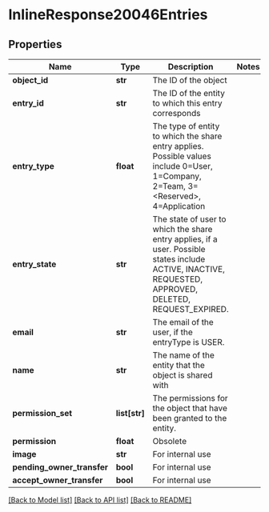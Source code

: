 # InlineResponse20046Entries

## Properties
Name | Type | Description | Notes
------------ | ------------- | ------------- | -------------
**object_id** | **str** | The ID of the object | 
**entry_id** | **str** | The ID of the entity to which this entry corresponds | 
**entry_type** | **float** | The type of entity to which the share entry applies. Possible      values include  0&#x3D;User, 1&#x3D;Company, 2&#x3D;Team, 3&#x3D;&lt;Reserved&gt;, 4&#x3D;Application | 
**entry_state** | **str** | The state of user to which the share entry applies, if a user.      Possible states include ACTIVE, INACTIVE, REQUESTED, APPROVED, DELETED, REQUEST_EXPIRED. | 
**email** | **str** | The email of the user, if the entryType is USER. | 
**name** | **str** | The name of the entity that the object is shared with | 
**permission_set** | **list[str]** | The permissions for the object that have been granted      to the entity. | 
**permission** | **float** | Obsolete | 
**image** | **str** | For internal use | 
**pending_owner_transfer** | **bool** | For internal use | 
**accept_owner_transfer** | **bool** | For internal use | 

[[Back to Model list]](../README.md#documentation-for-models) [[Back to API list]](../README.md#documentation-for-api-endpoints) [[Back to README]](../README.md)


